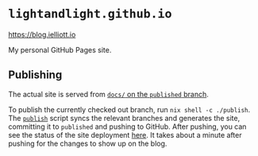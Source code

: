 # `lightandlight.github.io`

<https://blog.ielliott.io>

My personal GitHub Pages site.

## Publishing

The actual site is served from [`docs/` on the `published`
branch](https://github.com/LightAndLight/lightandlight.github.io/tree/published/docs).

To publish the currently checked out branch, run `nix shell -c ./publish`. The
[`publish`](./publish) script syncs the relevant branches and generates the site, committing it to
`published` and pushing to GitHub. After pushing, you can see the status of the site deployment
[here](https://github.com/LightAndLight/lightandlight.github.io/actions). It takes about a minute
after pushing for the changes to show up on the blog.